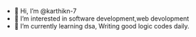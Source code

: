 - 👋 Hi, I’m @karthikn-7
- 👀 I’m interested in software development,web devolopment
- 🌱 I’m currently learning dsa, Writing good logic codes daily.

